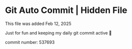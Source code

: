 # Git Auto Commit | Hidden File

This file was added Feb 12, 2025

Just for fun and keeping my daily git commit active 🤪

commit number: 537693
